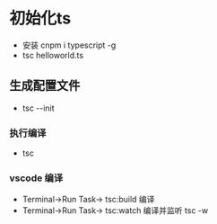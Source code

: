 # 初始化ts

- 安装 cnpm i typescript -g
- tsc helloworld.ts

## 生成配置文件

- tsc --init  

### 执行编译

- tsc

### vscode 编译

- Terminal->Run Task-> tsc:build 编译
- Terminal->Run Task-> tsc:watch 编译并监听 tsc -w
